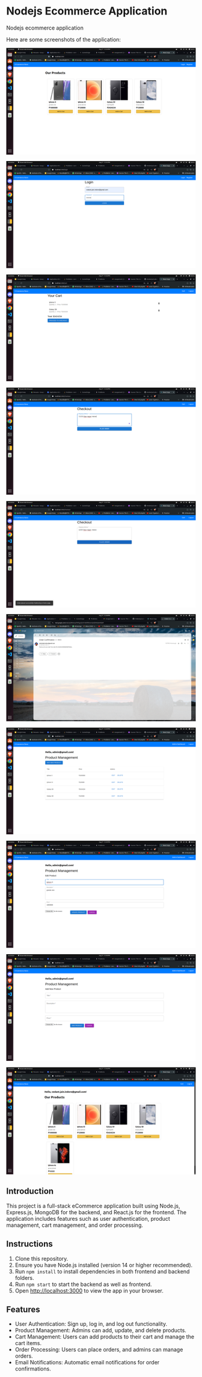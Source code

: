 # Nodejs Ecommerce Application

Nodejs ecommerce application

Here are some screenshots of the application:

![Home Page](./frontend/public/screenshots/1.png)

![Login Page](./frontend/public/screenshots/2.png)

![Cart Items](./frontend/public/screenshots/3.png)

![Checkout Page](./frontend/public/screenshots/4.png)

![Order successfully placed toast](./frontend/public/screenshots/5.png)

![Received order confirmation](./frontend/public/screenshots/6.png)

![Logged in as Admin](./frontend/public/screenshots/7.png)

![Edit Product](./frontend/public/screenshots/8.png)

![Add new Product](./frontend/public/screenshots/9.png)

![New Product added](./frontend/public/screenshots/10.png)


## Introduction

This project is a full-stack eCommerce application built using Node.js, Express.js, MongoDB for the backend, and React.js for the frontend. The application includes features such as user authentication, product management, cart management, and order processing.

## Instructions

1. Clone this repository.
2. Ensure you have Node.js installed (version 14 or higher recommended).
3. Run `npm install` to install dependencies in both frontend and backend folders.
5. Run `npm start` to start the backend as well as frontend.
6. Open [http://localhost:3000](http://localhost:3000) to view the app in your browser.

## Features

- User Authentication: Sign up, log in, and log out functionality.
- Product Management: Admins can add, update, and delete products.
- Cart Management: Users can add products to their cart and manage the cart items.
- Order Processing: Users can place orders, and admins can manage orders.
- Email Notifications: Automatic email notifications for order confirmations.